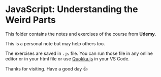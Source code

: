 # JavaScript: Understanding the Weird Parts

This folder contains the notes and exercises of the course from **Udemy**.

This is a personal note but may help others too.

The exercises are saved in `.js` file. You can run those file in any online editor or in your html file or use [Quokka.js](https://quokkajs.com/) in your VS Code.

Thanks for visiting. Have a good day 👍
